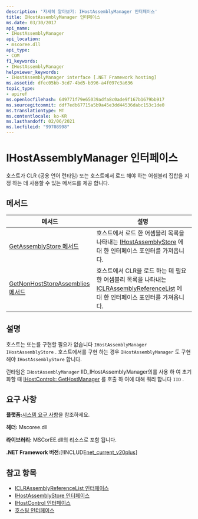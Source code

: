```yaml
---
description: '자세히 알아보기: IHostAssemblyManager 인터페이스'
title: IHostAssemblyManager 인터페이스
ms.date: 03/30/2017
api_name:
- IHostAssemblyManager
api_location:
- mscoree.dll
api_type:
- COM
f1_keywords:
- IHostAssemblyManager
helpviewer_keywords:
- IHostAssemblyManager interface [.NET Framework hosting]
ms.assetid: dfec05bb-3cd7-4bd5-b396-a4f097c3a636
topic_type:
- apiref
ms.openlocfilehash: 649771f79e65039adfa8c0ade9f167b1679bb917
ms.sourcegitcommit: ddf7edb67715a5b9a45e3dd44536dabc153c1de0
ms.translationtype: MT
ms.contentlocale: ko-KR
ms.lasthandoff: 02/06/2021
ms.locfileid: "99708998"
---
```

# <a name="ihostassemblymanager-interface"></a>IHostAssemblyManager 인터페이스

호스트가 CLR (공용 언어 런타임) 또는 호스트에서 로드 해야 하는 어셈블리 집합을 지정 하는 데 사용할 수 있는 메서드를 제공 합니다.  
  
## <a name="methods"></a>메서드  
  
|메서드|설명|  
|------------|-----------------|  
|[GetAssemblyStore 메서드](ihostassemblymanager-getassemblystore-method.md)|호스트에서 로드 한 어셈블리 목록을 나타내는 [IHostAssemblyStore](ihostassemblystore-interface.md) 에 대 한 인터페이스 포인터를 가져옵니다.|  
|[GetNonHostStoreAssemblies 메서드](ihostassemblymanager-getnonhoststoreassemblies-method.md)|호스트에서 CLR을 로드 하는 데 필요한 어셈블리 목록을 나타내는 [ICLRAssemblyReferenceList](iclrassemblyreferencelist-interface.md) 에 대 한 인터페이스 포인터를 가져옵니다.|  
  
## <a name="remarks"></a>설명  

 호스트는 또는를 구현할 필요가 없습니다 `IHostAssemblyManager` `IHostAssemblyStore` . 호스트에서를 구현 하는 경우 `IHostAssemblyManager` 도 구현 해야 `IHostAssemblyStore` 합니다.  
  
 런타임은 `IHostAssemblyManager` IID_IHostAssemblyManager의를 사용 하 여 초기화할 때 [IHostControl:: GetHostManager](ihostcontrol-gethostmanager-method.md) 를 호출 하 여에 대해 쿼리 합니다 `IID` .  
  
## <a name="requirements"></a>요구 사항  

 **플랫폼:**[시스템 요구 사항](../../get-started/system-requirements.md)을 참조하세요.  
  
 **헤더:** Mscoree.dll  
  
 **라이브러리:** MSCorEE.dll의 리소스로 포함 됩니다.  
  
 **.NET Framework 버전:**[!INCLUDE[net_current_v20plus](../../../../includes/net-current-v20plus-md.md)]  
  
## <a name="see-also"></a>참고 항목

- [ICLRAssemblyReferenceList 인터페이스](iclrassemblyreferencelist-interface.md)
- [IHostAssemblyStore 인터페이스](ihostassemblystore-interface.md)
- [IHostControl 인터페이스](ihostcontrol-interface.md)
- [호스팅 인터페이스](hosting-interfaces.md)
